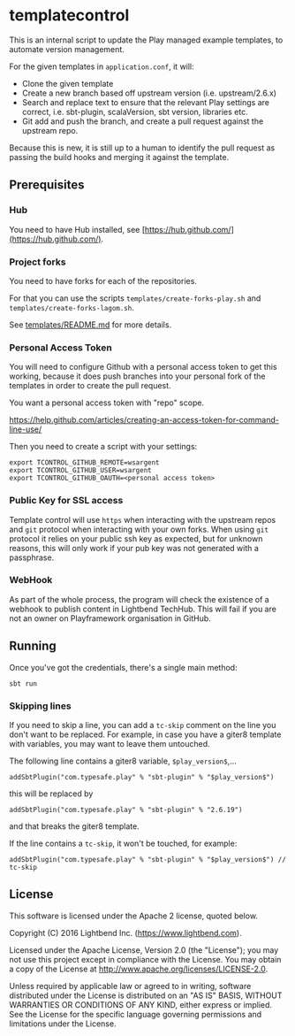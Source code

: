 # templatecontrol

This is an internal script to update the Play managed example templates, to automate version management.

For the given templates in `application.conf`, it will:

* Clone the given template
* Create a new branch based off upstream version (i.e. upstream/2.6.x)
* Search and replace text to ensure that the relevant Play settings are correct, i.e. sbt-plugin, scalaVersion, sbt version, libraries etc.
* Git add and push the branch, and create a pull request against the upstream repo.

Because this is new, it is still up to a human to identify the pull request as passing the build hooks and merging it against the template.  

## Prerequisites

### Hub

You need to have Hub installed, see [https://hub.github.com/](https://hub.github.com/).

### Project forks

You need to have forks for each of the repositories. 

For that you can use the scripts `templates/create-forks-play.sh` and `templates/create-forks-lagom.sh`.

See [templates/README.md](templates/README.md) for more details.

### Personal Access Token

You will need to configure Github with a personal access token to get this working, because it does push branches into your personal fork of the templates in order to create the pull request.

You want a personal access token with "repo" scope.

https://help.github.com/articles/creating-an-access-token-for-command-line-use/

Then you need to create a script with your settings:

```
export TCONTROL_GITHUB_REMOTE=wsargent
export TCONTROL_GITHUB_USER=wsargent
export TCONTROL_GITHUB_OAUTH=<personal access token>
```

### Public Key for SSL access

Template control will use `https` when interacting with the upstream repos and `git` protocol when interacting with your own forks. When using `git` protocol it relies on your public ssh key as expected, but for unknown reasons, this will only work if your pub key was not generated with a passphrase. 

### WebHook

As part of the whole process, the program will check the existence of a webhook to publish content in Lightbend TechHub. This will fail if you are not an owner on Playframework organisation in GitHub.

## Running

Once you've got the credentials, there's a single main method:

```
sbt run
```

### Skipping lines

If you need to skip a line, you can add a `tc-skip` comment on the line you don't want to be replaced. 
For example, in case you have a giter8 template with variables, you may want to leave them untouched. 

The following line contains a giter8 variable, `$play_version$`,...
```
addSbtPlugin("com.typesafe.play" % "sbt-plugin" % "$play_version$") 
```
this will be replaced by
```
addSbtPlugin("com.typesafe.play" % "sbt-plugin" % "2.6.19") 
```
and that breaks the giter8 template. 


If the line contains a `tc-skip`, it won't be touched, for example:
```
addSbtPlugin("com.typesafe.play" % "sbt-plugin" % "$play_version$") // tc-skip
```

## License

This software is licensed under the Apache 2 license, quoted below.

Copyright (C) 2016 Lightbend Inc. (https://www.lightbend.com).

Licensed under the Apache License, Version 2.0 (the "License"); you may not use this project except in compliance with the License. You may obtain a copy of the License at http://www.apache.org/licenses/LICENSE-2.0.

Unless required by applicable law or agreed to in writing, software distributed under the License is distributed on an "AS IS" BASIS, WITHOUT WARRANTIES OR CONDITIONS OF ANY KIND, either express or implied. See the License for the specific language governing permissions and limitations under the License.
